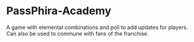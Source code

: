 # PassPhira-Academy
A game with elemental combinations and poll to add updates for players. Can also be used to commune with fans  of the franchise.
